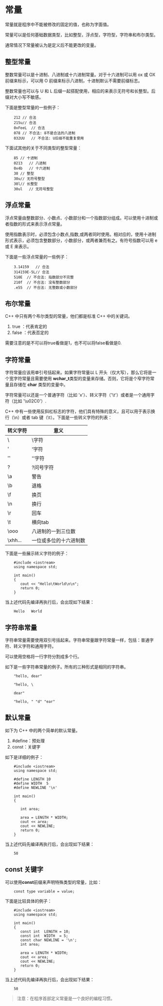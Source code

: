# 常量

常量就是程序中不能被修改的固定的值，也称为字面值。

常量可以是任何基础数据类型，比如整型，浮点型，字符型，字符串和布尔类型。

通常情况下常量被认为是定义后不能更改的变量。

## 整型常量

整数常量可以是十进制、八进制或十六进制常量。对于十六进制可以用 ox 或 OX 前缀来标示，可以用 O 前缀来标示八进制，十进制默认不需要前缀标志。

整数常量也可以与 U 和 L 后缀一起搭配使用，相应的来表示无符号和长整型。后缀对大小写不敏感。

下面是整型常量的一些例子：

```
    212 // 合法   
    215u// 合法  
    0xFeeL  // 合法  
    078 // 不合法: 8不是合法的八进制  
    032UU   // 不合法: U后缀不能重复使用
```

下面试其他的关于不同类型的整型常量：

```
    85 // 十进制
    0213   // 八进制
    0x4b   // 十六进制
    30 // 整型
    30u// 无符号整型
    30l// 长整型
    30ul   // 无符号整型
```

## 浮点常量

浮点常量由整数部分、小数点、小数部分和一个指数部分组成。可以使用十进制或者指数的形式来表示浮点常量。

使用指数表示时，必须包含小数点,指数,或两者同时使用。相对应的，使用十进制形式表示，必须包含整数部分，小数部分，或两者兼而有之。有符号指数可以用 e 或 E 来表示。

下面是一些浮点常量的一些例子：

```
    3.14159   // 合法
    314159E-5L// 合法
    510E  // 不合法: 指数部分不完整
    210f  // 不合法: 没有整数部分
    .e55  // 不合法: 无整数或小数部分  
```

## 布尔常量

C++ 中只有两个布尔类型的常量，他们都是标准 C++ 中的关键词。

1. true ：代表肯定的
2. false ：代表否定的

需要注意的是不可以将true看做是1，也不可以将false看做是0.

## 字符常量

字符常量应该用单引号括起来。如果字符常量以 L 开头（仅大写），那么它将是一个宽字符常量且需要使用 **wchar_t**类型的变量来存储。否则，它将是个窄字符常量且存储在 **char** 类型的变量中。

字符常量可以还是一个普通字符（比如 'x'）、转义字符（'\t'）或者是一个通用字符（比如 '\u02C0'）.

C++ 中有一些使用反斜杠标志的字符，他们具有特殊的意义，且可以用于表示换行（\n）或者 tab 键（\t）。下面是一些转义字符的列表：

| 转义字符 | 意义                   |
| -------- | ---------------------- |
| \\       | \字符                  |
| \'       | '字符                  |
| \''      | ''字符                 |
| \?       | ?问号字符              |
| \a       | 警告                   |
| \b       | 退格                   |
| \f       | 换页                   |
| \n       | 换行                   |
| \r       | 回车                   |
| \t       | 横向tab                |
| \ooo     | 八进制的一到三位数     |
| \xhh...  | 一位或多位的十六进制数 |

下面是一些展示转义字符的例子：

```
    #include <iostream>
    using namespace std;

    int main()
    {
       cout << "Hello\tWorld\n\n";
       return 0;
    }
```

当上述代码先编译再执行后，会出现如下结果：

```
    Hello   World
```

## 字符串常量

字符串常量需要使用双引号括起来。字符串常量跟字符常量一样，包括：普通字符、转义字符和通用字符。

可以使用空格将一行字符分割成多个行。

如下是一些字符串常量的例子。所有的三种形式是相同的字符串。

```
    "hello, dear"

    "hello, \

    dear"

    "hello, " "d" "ear"
```

## 默认常量

如下为 C++ 中的两个简单的默认常量。

1. \#define：预处理
2. const：关键字

如下是详细的例子：

```
    #include <iostream>
    using namespace std;

    #define LENGTH 10   
    #define WIDTH  5
    #define NEWLINE '\n'

    int main()
    {

       int area;  

       area = LENGTH * WIDTH;
       cout << area;
       cout << NEWLINE;
       return 0;
    }
```

当上述代码先编译再执行后，会出现如下结果：

```
    50
```

## const 关键字

可以使用**const**前缀来声明特殊类型的常量，比如：

```
    const type variable = value;
```

下面是比较具体的例子：

```
    #include <iostream>
    using namespace std;

    int main()
    {
       const int  LENGTH = 10;
       const int  WIDTH  = 5;
       const char NEWLINE = '\n';
       int area;  

       area = LENGTH * WIDTH;
       cout << area;
       cout << NEWLINE;
       return 0;
    }
```

当上述代码先编译再执行后，会出现如下结果：

```
    50
```

> 注意：在程序首部定义常量是一个良好的编程习惯。
